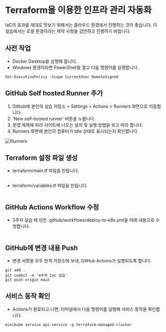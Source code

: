 # Terraform을 이용한 인프라 관리 자동화

IaC의 효과를 제대로 맛보기 위해서는 클라우드 환경에서 진행하는 것이 좋습니다. 
이 실습에서는 로컬 환경이라는 제약 사항을 감안하고 진행하기 바랍니다.


## 사전 작업

- Docker Desktop을 실행해 둡니다.
- Windows 환경이라면 PowerShell을 열고 다음 명령어를 실행합니다.
```console
Set-ExecutionPolicy -Scope CurrentUser RemoteSigned
```


## GitHub Self hosted Runner 추가

1. Github에 본인의 실습 저장소 > Settings > Actions > Runners 화면으로 이동합니다.
1. 'New self-hosted runner' 버튼을 누릅니다.
1. 운영 체제에 따라 사이트에 나오는 설치 및 실행 방법을 보고 따라 합니다.
1. Runners 화면에 본인의 컴퓨터가 Idle 상태로 표시되는지 확인합니다.

![Runners](https://media.licdn.com/dms/image/v2/D4D12AQHSfAKrfK_ujg/article-inline_image-shrink_1000_1488/article-inline_image-shrink_1000_1488/0/1670186830641?e=1731542400&v=beta&t=UFT5L-LdlBIqibLqGNnV968h0UpgL2uqstsxiTzpKXc)


## Terraform 설정 파일 생성

- terraform/main.tf 파일을 만듭니다.
```yaml
```

- terraform/variables.tf 파일을 만듭니다.
```yaml
```

## GitHub Actions Workflow 수정

- 3주차 실습 때 만든 .github/workflows/deploy-to-k8s.yml을 아래 내용으로 수정합니다.
```yaml
```


## GitHub에 변경 내용 Push

- 변경 사항을 모두 원격 저장소에 보내, GitHub Actions가 실행되도록 합니다.
```console
git add .
git commit -m '4주차 IaC 실습'
git push origin main
```

## 서비스 동작 확인

- Actions가 완료되고 나면, 터미널에서 다음 명령어를 실행해 서비스 동작을 확인합니다.
```console
minikube service api-service -p terraform-managed-cluster
```
